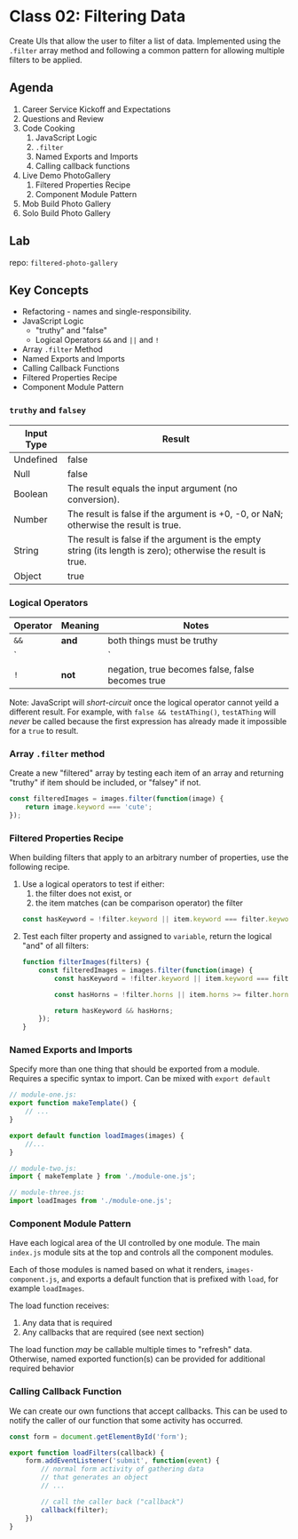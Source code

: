 Class 02: Filtering Data
===

Create UIs that allow the user to filter a list of data. Implemented using the `.filter` array method and following a common pattern for allowing
multiple filters to be applied.

## Agenda

1. Career Service Kickoff and Expectations
1. Questions and Review
1. Code Cooking
    1. JavaScript Logic
    1. `.filter`
    1. Named Exports and Imports
    1. Calling callback functions
1. Live Demo PhotoGallery
    1. Filtered Properties Recipe
    1. Component Module Pattern
1. Mob Build Photo Gallery
1. Solo Build Photo Gallery

## Lab

repo: `filtered-photo-gallery`

## Key Concepts

* Refactoring - names and single-responsibility.
* JavaScript Logic
    * "truthy" and "false"
    * Logical Operators `&&` and `||` and `!`
* Array `.filter` Method
* Named Exports and Imports
* Calling Callback Functions
* Filtered Properties Recipe
* Component Module Pattern

### `truthy` and `falsey`

Input Type | Result
---|---
Undefined	|false
Null	|false
Boolean	|The result equals the input argument (no conversion).
Number	|The result is false if the argument is +0, -0, or NaN; otherwise the result is true.
String	|The result is false if the argument is the empty string (its length is zero); otherwise the result is true.
Object	|true

### Logical Operators

Operator | Meaning | Notes
---|---|---
`&&` | **and** | both things must be truthy
`||` | **or** | one of the two things must be truthy
`!` | **not** | negation, true becomes false, false becomes true

Note: JavaScript will *short-circuit* once the logical operator cannot yeild a different result. For example, with `false && testAThing()`, `testAThing` will _never_ be called because the first expression has already made it impossible for a `true` to result.

### Array `.filter` method

Create a new "filtered" array by testing each item of an array and
returning "truthy" if item should be included, or "falsey" if not.

```js
const filteredImages = images.filter(function(image) {
    return image.keyword === 'cute';
});
```

### Filtered Properties Recipe

When building filters that apply to an arbitrary number of properties, use the following recipe.

1. Use a logical operators to test if either: 
    1. the filter does not exist, or
    1. the item matches (can be comparison operator) the filter
    ```js
    const hasKeyword = !filter.keyword || item.keyword === filter.keyword;
    ```
1. Test each filter property and assigned to `variable`, return the 
logical "and" of all filters:
    ```js
    function filterImages(filters) {
        const filteredImages = images.filter(function(image) {
            const hasKeyword = !filter.keyword || item.keyword === filter.keyword;

            const hasHorns = !filter.horns || item.horns >= filter.horns;

            return hasKeyword && hasHorns;
        });
    }
    ```

### Named Exports and Imports

Specify more than one thing that should be exported from a module. Requires 
a specific syntax to import. Can be mixed with `export default`

```js
// module-one.js:
export function makeTemplate() {
    // ...
}

export default function loadImages(images) {
    //...
}
```

```js
// module-two.js:
import { makeTemplate } from './module-one.js';
```

```js
// module-three.js:
import loadImages from './module-one.js';
```

### Component Module Pattern

Have each logical area of the UI controlled by one module. The main `index.js`
module sits at the top and controls all the component modules.

Each of those modules 
is named based on what it renders, `images-component.js`, and
exports a default function that is prefixed with `load`, for example `loadImages`.

The load function receives:
1. Any data that is required
1. Any callbacks that are required (see next section)

The load function _may_ be callable multiple times to "refresh" data. Otherwise,
named exported function(s) can be provided for additional required behavior


### Calling Callback Function

We can create our own functions that accept callbacks. This can be used to notify
the caller of our function that some activity has occurred.

```js
const form = document.getElementById('form');

export function loadFilters(callback) {
    form.addEventListener('submit', function(event) {
        // normal form activity of gathering data
        // that generates an object
        // ...

        // call the caller back ("callback")
        callback(filter);
    })
}
```


